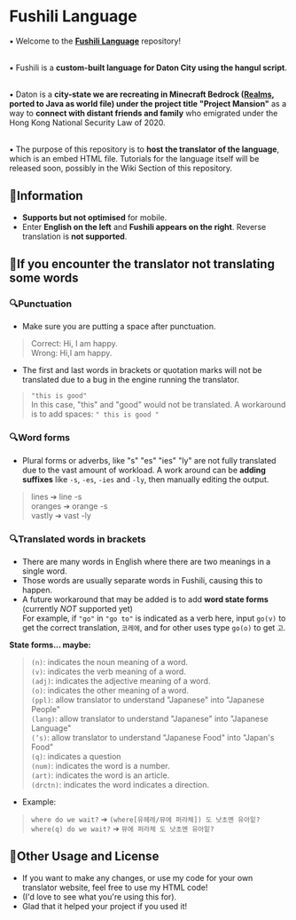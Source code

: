 # Fushili Language

▪️ Welcome to the **[Fushili Language](https://project-mansion.fandom.com/zh-hk/wiki/%E8%BC%94%E8%A5%BF%E9%87%8C%E8%AA%9E)**  repository! <br><br>

▪️ Fushili is a **custom-built language for Daton City using the hangul script**.<br><br>

▪️ Daton is a **city-state we are recreating in Minecraft Bedrock ([Realms](https://realms.gg/J5gUEa62Yss), ported to Java as world file) under the project title "Project Mansion"** as a way to **connect with distant friends and family** who emigrated under the Hong Kong National Security Law of 2020. <br><br>

▪️ The purpose of this repository is to **host the translator of the language**, which is an embed HTML file. Tutorials for the language itself will be released soon, possibly in the Wiki Section of this repository.

## 🌸Information
- **Supports but not optimised** for mobile.<br>
- Enter **English on the left** and **Fushili appears on the right**. Reverse translation is **not supported**.

## 🌸If you encounter the translator not translating some words
### 🔍Punctuation
- Make sure you are putting a space after punctuation.<br>
> Correct: Hi, I am happy.<br>
> Wrong: Hi,I am happy.
- The first and last words in brackets or quotation marks will not be translated due to a bug in the engine running the translator.
> `"this is good"`<br>
> In this case, "this" and "good" would not be translated. A workaround is to add spaces: `" this is good "`

### 🔍Word forms
- Plural forms or adverbs, like "s" "es" "ies" "ly" are not fully translated due to the vast amount of workload. A work around can be **adding suffixes** like `-s`, `-es`, `-ies` and `-ly`, then manually editing the output.<br>
> lines ➔ line -s <br> 
> oranges ➔ orange -s <br>
> vastly ➔ vast -ly <br>

### 🔍Translated words in brackets
- There are many words in English where there are two meanings in a single word.<br>
- Those words are usually separate words in Fushili, causing this to happen.<br>
- A future workaround that may be added is to add **word state forms** (currently <em> NOT </em> supported yet)<br>
For example, if `"go"` in `"go to"` is indicated as a verb here, input `go(v)` to get the correct translation, `코레에`, and for other uses type `go(o)` to get `고`.

**State forms... maybe:** <br>
  >   `(n)`: indicates the noun meaning of a word.<br>
  >   `(v)`: indicates the verb meaning of a word.<br>
  >   `(adj)`: indicates the adjective meaning of a word.<br>
  >   `(o)`: indicates the other meaning of a word.<br>
  >   `(ppl)`: allow translator to understand "Japanese" into "Japanese People"<br>
  >   `(lang)`: allow translator to understand "Japanese" into "Japanese Language"<br>
  >   `(’s)`: allow translator to understand "Japanese Food" into "Japan's Food"<br>
  >   `(q)`: indicates a question<br>
  >   `(num)`: indicates the word is a number.<br>
  >   `(art)`: indicates the word is an article.<br>
  >   `(drctn)`: indicates the word indicates a direction.<br>

- Example:<br>
> `where do we wait?` ➔ `(where[유헤레/뮤에 퍼라체]) 도 낫초멘 유아잍?`<br>
> `where(q) do we wait?` ➔ `뮤에 퍼라체 도 낫초멘 유아잍?`<br>

## 🌸Other Usage and License
- If you want to make any changes, or use my code for your own translator website, feel free to use my HTML code!<br>
- (I'd love to see what you're using this for). <br>
- Glad that it helped your project if you used it!
